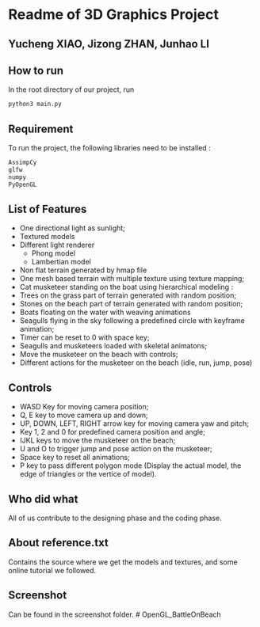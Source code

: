 # Readme of 3D Graphics Project
## Yucheng XIAO, Jizong ZHAN, Junhao LI

## How to run
In the root directory of our project, run 
```sh
python3 main.py
```

## Requirement
To run the project, the following libraries need to be installed :
```sh
AssimpCy
glfw
numpy
PyOpenGL
```
## List of Features
- One directional light as sunlight;
- Textured models
- Different light renderer
    - Phong model
    - Lambertian model
- Non flat terrain generated by hmap file
- One mesh based terrain with multiple texture using texture mapping;
- Cat musketeer standing on the boat using hierarchical modeling : 
- Trees on the grass part of terrain generated with random position;
- Stones on the beach part of terrain generated with random position; 
- Boats floating on the water with weaving animations
- Seagulls flying in the sky following a predefined circle with keyframe animation;
- Timer can be reset to 0 with space key;
- Seagulls and musketeers loaded with skeletal animatons;
- Move the musketeer on the beach with controls;
- Different actions for the musketeer on the beach (idle, run, jump, pose)

## Controls
- WASD Key for moving camera position;
- Q, E key to move camera up and down;
- UP, DOWN, LEFT, RIGHT arrow key for moving camera yaw and pitch;
- Key 1, 2 and 0 for predefined camera position and angle;
- IJKL keys to move the musketeer on the beach;
- U and O to trigger jump and pose action on the musketeer;
- Space key to reset all animations;
- P key to pass different polygon mode (Display the actual model, the edge of triangles or the vertice of model).

## Who did what
All of us contribute to the designing phase and the coding phase.

## About reference.txt
Contains the source where we get the models and textures, and some online tutorial we followed.

## Screenshot
Can be found in the screenshot folder.
#   O p e n G L _ B a t t l e O n B e a c h  
 